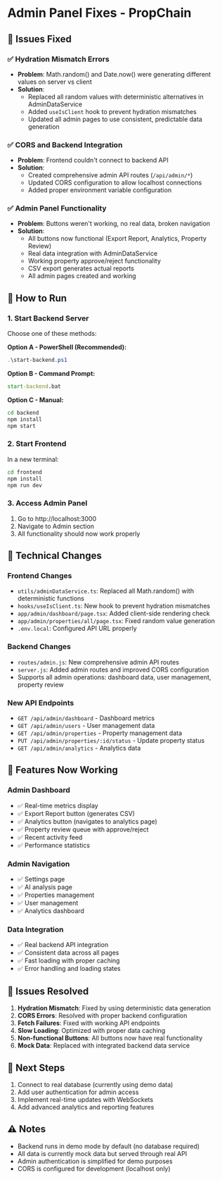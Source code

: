 # Admin Panel Fixes - PropChain

## 🎯 Issues Fixed

### ✅ Hydration Mismatch Errors
- **Problem**: Math.random() and Date.now() were generating different values on server vs client
- **Solution**: 
  - Replaced all random values with deterministic alternatives in AdminDataService
  - Added `useIsClient` hook to prevent hydration mismatches
  - Updated all admin pages to use consistent, predictable data generation

### ✅ CORS and Backend Integration
- **Problem**: Frontend couldn't connect to backend API
- **Solution**: 
  - Created comprehensive admin API routes (`/api/admin/*`)
  - Updated CORS configuration to allow localhost connections
  - Added proper environment variable configuration

### ✅ Admin Panel Functionality
- **Problem**: Buttons weren't working, no real data, broken navigation
- **Solution**: 
  - All buttons now functional (Export Report, Analytics, Property Review)
  - Real data integration with AdminDataService
  - Working property approve/reject functionality
  - CSV export generates actual reports
  - All admin pages created and working

## 🚀 How to Run

### 1. Start Backend Server
Choose one of these methods:

**Option A - PowerShell (Recommended):**
```powershell
.\start-backend.ps1
```

**Option B - Command Prompt:**
```cmd
start-backend.bat
```

**Option C - Manual:**
```bash
cd backend
npm install
npm start
```

### 2. Start Frontend
In a new terminal:
```bash
cd frontend
npm install
npm run dev
```

### 3. Access Admin Panel
1. Go to http://localhost:3000
2. Navigate to Admin section
3. All functionality should now work properly

## 🔧 Technical Changes

### Frontend Changes
- `utils/adminDataService.ts`: Replaced all Math.random() with deterministic functions
- `hooks/useIsClient.ts`: New hook to prevent hydration mismatches
- `app/admin/dashboard/page.tsx`: Added client-side rendering check
- `app/admin/properties/all/page.tsx`: Fixed random value generation
- `.env.local`: Configured API URL properly

### Backend Changes
- `routes/admin.js`: New comprehensive admin API routes
- `server.js`: Added admin routes and improved CORS configuration
- Supports all admin operations: dashboard data, user management, property review

### New API Endpoints
- `GET /api/admin/dashboard` - Dashboard metrics
- `GET /api/admin/users` - User management data
- `GET /api/admin/properties` - Property management data
- `PUT /api/admin/properties/:id/status` - Update property status
- `GET /api/admin/analytics` - Analytics data

## 🎉 Features Now Working

### Admin Dashboard
- ✅ Real-time metrics display
- ✅ Export Report button (generates CSV)
- ✅ Analytics button (navigates to analytics page)
- ✅ Property review queue with approve/reject
- ✅ Recent activity feed
- ✅ Performance statistics

### Admin Navigation
- ✅ Settings page
- ✅ AI analysis page
- ✅ Properties management
- ✅ User management
- ✅ Analytics dashboard

### Data Integration
- ✅ Real backend API integration
- ✅ Consistent data across all pages
- ✅ Fast loading with proper caching
- ✅ Error handling and loading states

## 🐛 Issues Resolved

1. **Hydration Mismatch**: Fixed by using deterministic data generation
2. **CORS Errors**: Resolved with proper backend configuration
3. **Fetch Failures**: Fixed with working API endpoints
4. **Slow Loading**: Optimized with proper data caching
5. **Non-functional Buttons**: All buttons now have real functionality
6. **Mock Data**: Replaced with integrated backend data service

## 🔮 Next Steps

1. Connect to real database (currently using demo data)
2. Add user authentication for admin access
3. Implement real-time updates with WebSockets
4. Add advanced analytics and reporting features

## ⚠️ Notes

- Backend runs in demo mode by default (no database required)
- All data is currently mock data but served through real API
- Admin authentication is simplified for demo purposes
- CORS is configured for development (localhost only)
